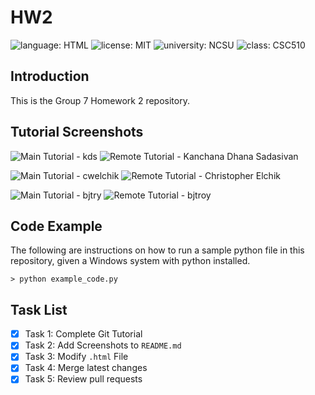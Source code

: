 # HW2
![language: HTML](https://img.shields.io/badge/language-HTML-orange)
![license: MIT](https://img.shields.io/badge/license-MIT-blue)
![university: NCSU](https://img.shields.io/badge/university-NCSU-red)
![class: CSC510](https://img.shields.io/badge/class-CSC_510-red)

## Introduction
This is the Group 7 Homework 2 repository.

## Tutorial Screenshots
![Main Tutorial - kds](https://github.com/Kanchi11/PublicRepo/blob/315f8e0059f01b934ea02337cb328d984a1d9c6b/Screenshot%202025-01-28%20at%205.12.05%20AM.png?raw=true)
![Remote Tutorial - Kanchana Dhana Sadasivan](https://github.com/Kanchi11/PublicRepo/blob/315f8e0059f01b934ea02337cb328d984a1d9c6b/Screenshot%202025-01-28%20at%205.13.16%20AM.png?raw=true)

![Main Tutorial - cwelchik](https://github.com/user-attachments/assets/d38d17f1-df27-4715-acea-b21eb7ce3f83)
![Remote Tutorial - Christopher Elchik](https://github.com/user-attachments/assets/5fc14d39-618d-45d6-bac3-d30a044da214)

![Main Tutorial - bjtry](https://github.com/user-attachments/assets/798a5eb0-49fe-4e0d-b992-4c40d3e94e0e)
![Remote Tutorial - bjtroy](https://github.com/user-attachments/assets/af4433c5-d1c5-4c7b-b5e8-5a62b7efee76)


## Code Example
The following are instructions on how to run a sample python file in this repository, given a Windows system with python installed.

```
> python example_code.py
```

## Task List

- [x] Task 1: Complete Git Tutorial
- [x] Task 2: Add Screenshots to `README.md`
- [x] Task 3: Modify `.html` File
- [x] Task 4: Merge latest changes
- [x] Task 5: Review pull requests
